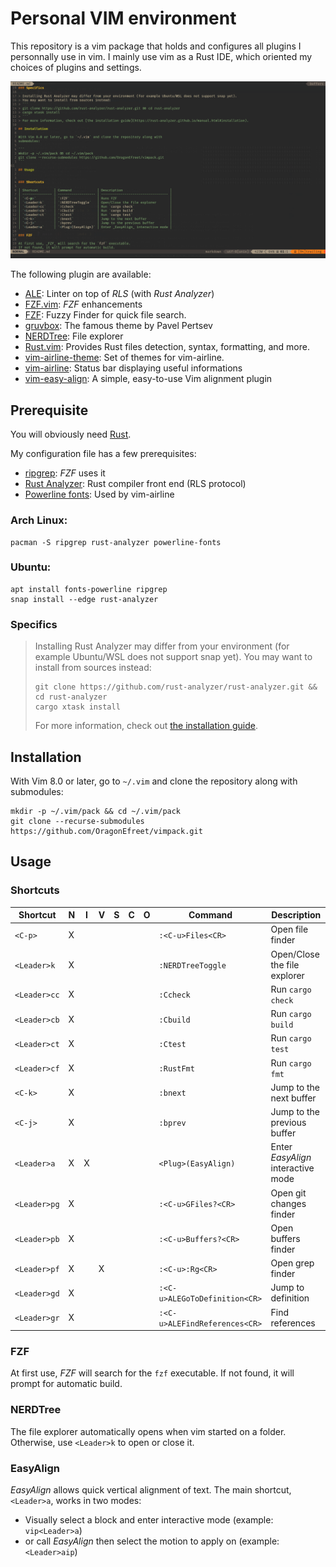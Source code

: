 # Personal VIM environment

This repository is a vim package that holds and configures all plugins
I personnally use in vim.
I mainly use vim as a Rust IDE, which oriented my choices of plugins and
settings.

![showcase](showcase.png)

The following plugin are available:

- [ALE](https://github.com/dense-analysis/ale): Linter on top of _RLS_ (with _Rust Analyzer_)
- [FZF.vim](https://github.com/junegunn/fzf.vim): _FZF_ enhancements
- [FZF](https://github.com/junegunn/fzf): Fuzzy Finder for quick file search.
- [gruvbox](https://github.com/morhetz/gruvbox): The famous theme by Pavel Pertsev
- [NERDTree](https://github.com/preservim/nerdtree): File explorer
- [Rust.vim](https://github.com/rust-lang/rust.vim): Provides Rust files detection, syntax, formatting, and more.
- [vim-airline-theme](https://github.com/vim-airline/vim-airline-themes): Set of themes for vim-airline.
- [vim-airline](https://github.com/vim-airline/vim-airline): Status bar displaying useful informations
- [vim-easy-align](https://github.com/junegunn/vim-easy-align): A simple, easy-to-use Vim alignment plugin

## Prerequisite

You will obviously need [Rust](https://www.rust-lang.org/tools/install).

My configuration file has a few prerequisites:

- [ripgrep](https://github.com/BurntSushi/ripgrep): _FZF_ uses it
- [Rust Analyzer](https://github.com/rust-analyzer/rust-analyzer): Rust
  compiler front end (RLS protocol)
- [Powerline fonts](https://github.com/powerline/fonts): Used by vim-airline


### Arch Linux:
```
pacman -S ripgrep rust-analyzer powerline-fonts
```
### Ubuntu:
```
apt install fonts-powerline ripgrep
snap install --edge rust-analyzer
```

### Specifics

> Installing Rust Analyzer may differ from your environment (for example Ubuntu/WSL does not support snap yet).
> You may want to install from sources instead:
> ```
> git clone https://github.com/rust-analyzer/rust-analyzer.git && cd rust-analyzer
> cargo xtask install
> ```
> For more information, check out [the installation guide](https://rust-analyzer.github.io/manual.html#installation).

## Installation

With Vim 8.0 or later, go to `~/.vim` and clone the repository along with
submodules:

```
mkdir -p ~/.vim/pack && cd ~/.vim/pack
git clone --recurse-submodules https://github.com/OragonEfreet/vimpack.git
```

## Usage


### Shortcuts

| Shortcut        | N | I | V | S | C | O | Command                       | Description                        |
| --------------- | - | - | - | - | - | - | -------------------           | ---------------------------------- |
| `<C-p>`         | X |   |   |   |   |   | `:<C-u>Files<CR>`             | Open file finder                   |
| `<Leader>k`     | X |   |   |   |   |   | `:NERDTreeToggle`             | Open/Close the file explorer       |
| `<Leader>cc`    | X |   |   |   |   |   | `:Ccheck`                     | Run `cargo check`                  |
| `<Leader>cb`    | X |   |   |   |   |   | `:Cbuild`                     | Run `cargo build`                  |
| `<Leader>ct`    | X |   |   |   |   |   | `:Ctest`                      | Run `cargo test`                   |
| `<Leader>cf`    | X |   |   |   |   |   | `:RustFmt`                    | Run `cargo fmt`                    |
| `<C-k>`         | X |   |   |   |   |   | `:bnext`                      | Jump to the next buffer            |
| `<C-j>`         | X |   |   |   |   |   | `:bprev`                      | Jump to the previous buffer        |
| `<Leader>a`     | X | X |   |   |   |   | `<Plug>(EasyAlign)`           | Enter _EasyAlign_ interactive mode |
| `<Leader>pg`    | X |   |   |   |   |   | `:<C-u>GFiles?<CR>`           | Open git changes finder            |
| `<Leader>pb`    | X |   |   |   |   |   | `:<C-u>Buffers?<CR>`          | Open buffers finder                |
| `<Leader>pf`    | X |   | X |   |   |   | `:<C-u>:Rg<CR>`               | Open grep finder                   |
| `<Leader>gd`    | X |   |   |   |   |   | `:<C-u>ALEGoToDefinition<CR>` | Jump to definition                 |
| `<Leader>gr`    | X |   |   |   |   |   | `:<C-u>ALEFindReferences<CR>` | Find references                    |


### FZF

At first use, _FZF_ will search for the `fzf` executable.
If not found, it will prompt for automatic build.

### NERDTree

The file explorer automatically opens when vim started on a folder.
Otherwise, use `<Leader>k` to open or close it.

### EasyAlign

_EasyAlign_ allows quick vertical alignment of text.
The main shortcut, `<Leader>a`, works in two modes:
- Visually select a block and enter interactive mode (example: `vip<Leader>a`)
- or call _EasyAlign_ then select the motion to apply on (example:
  `<Leader>aip`) 
